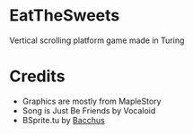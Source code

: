 # EatTheSweets
Vertical scrolling platform game made in Turing

# Credits
* Graphics are mostly from MapleStory
* Song is Just Be Friends by Vocaloid 
* BSprite.tu by [Bacchus](http://compsci.ca/v3/viewtopic.php?t=8108&highlight=bsprite)
